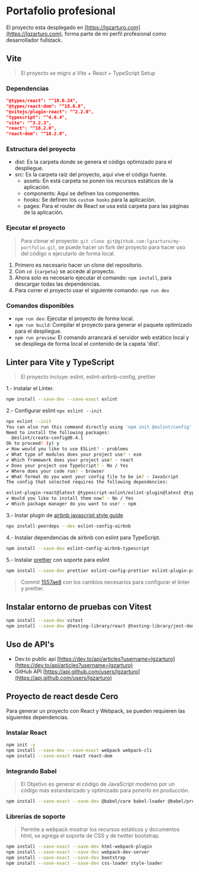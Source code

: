 # Portafolio profesional

El proyecto esta desplegado en [https://lgzarturo.com](https://lgzarturo.com), forma parte de mi perfil profesional como desarrollador fullstack.

## Vite

> El proyecto se migro a Vite + React + TypeScript Setup

### Dependencias

```json
"@types/react": "^18.0.24",
"@types/react-dom": "^18.0.8",
"@vitejs/plugin-react": "^2.2.0",
"typescript": "^4.6.4",
"vite": "^3.2.3",
"react": "^18.2.0",
"react-dom": "^18.2.0",
```

### Estructura del proyecto

- dist: Es la carpeta donde se genera el código optimizado para el despliegue.
- src: Es la carpeta raíz del proyecto, aquí vive el código fuente.
  - assets: En está carpeta se ponen los recursos estáticos de la aplicación.
  - components: Aquí se definen los componentes.
  - hooks: Se definen los `custom hooks` para la aplicación.
  - pages: Para el router de React se usa está carpeta para las páginas de la aplicación.

### Ejecutar el proyecto

> Para clonar el proyecto: `git clone git@github.com:lgzarturo/my-portfolio.git`, se puede hacer un fork del proyecto para hacer uso del código o ejecutarlo de forma local.

1. Primero es necesario hacer un clone del repositorio.
2. Con `cd {carpeta}` se accede al proyecto.
3. Ahora solo es necesario ejecutar el comando: `npm install`, para descargar todas las dependencias.
4. Para correr el proyecto usar el siguiente comando: `npm run dev`

### Comandos disponibles

- `npm run dev`: Ejecutar el proyecto de forma local.
- `npm run build`: Compilar el proyecto para generar el paquete optimizado para el despliegue.
- `npm run preview`: El comando arrancará el servidor web estático local y se despliega de forma local el contenido de la capeta 'dist'.

## Linter para Vite y TypeScript

> El proyecto incluye: eslint, eslint-airbnb-config, prettier

1.- Instalar el Linter.

```bash
npm install --save-dev --save-exact eslint
```

2.- Configurar eslint `npx eslint --init`

```bash
npx eslint --init
You can also run this command directly using 'npm init @eslint/config'.
Need to install the following packages:
  @eslint/create-config@0.4.1
Ok to proceed? (y) y
✔ How would you like to use ESLint? · problems
✔ What type of modules does your project use? · esm
✔ Which framework does your project use? · react
✔ Does your project use TypeScript? · No / Yes
✔ Where does your code run? · browser
✔ What format do you want your config file to be in? · JavaScript
The config that selected requires the following dependencies:

eslint-plugin-react@latest @typescript-eslint/eslint-plugin@latest @typescript-eslint/parser@latest
✔ Would you like to install them now? · No / Yes
✔ Which package manager do you want to use? · npm
```

3.- Instar plugin de [airbnb javascript style guide](https://airbnb.io/javascript/react/)

```bash
npx install-peerdeps --dev eslint-config-airbnb
```

4.- Instalar dependencias de airbnb con eslint para TypeScript.

```bash
npm install --save-dev eslint-config-airbnb-typescript
```

5.- Instalar [prettier](https://prettier.io) con soporte para eslint

```bash
npm install --save-dev prettier eslint-config-prettier eslint-plugin-prettier
```

> Commit [1557ae8](https://github.com/lgzarturo/my-portfolio/commit/1557ae838e54127973ad8570d6400e32bacd4314) con los cambios necesarios para configurar el linter y prettier.

## Instalar entorno de pruebas con Vitest

```bash
npm install --save-dev vitest
npm install --save-dev @testing-library/react @testing-library/jest-dom
```

## Uso de API's

- Dev.to public api [https://dev.to/api/articles?username=lgzarturo](https://dev.to/api/articles?username=lgzarturo)
- GitHub API [https://api.github.com/users/lgzarturo](https://api.github.com/users/lgzarturo)

## Proyecto de react desde Cero

Para generar un proyecto con React y Webpack, se pueden requieren las siguientes dependencias.

### Instalar React

```bash
npm init -y
npm install --save-dev --save-exact webpack webpack-cli
npm install --save-exact react react-dom
```

### Integrando Babel

> El Objetivo es generar el código de JavaScript moderno por un código más estandarizado y optimizado para ponerlo en producción.

```bash
npm install --save-exact --save-dev @babel/core babel-loader @babel/preset-env @babel/preset-react
```

### Librerías de soporte

> Permite a webpack mostrar los recursos estáticos y documentos html, se agrega el soporte de CSS y de twitter bootstrap.

```bash
npm install --save-exact --save-dev html-webpack-plugin
npm install --save-exact --save-dev webpack-dev-server
npm install --save-exact --save-dev bootstrap
npm install --save-exact --save-dev css-loader style-loader
```
